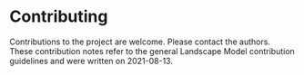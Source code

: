 # Contributing
Contributions to the project are welcome. Please contact the authors.  
These contribution notes refer to the general Landscape Model contribution guidelines and were written on 2021-08-13. 
